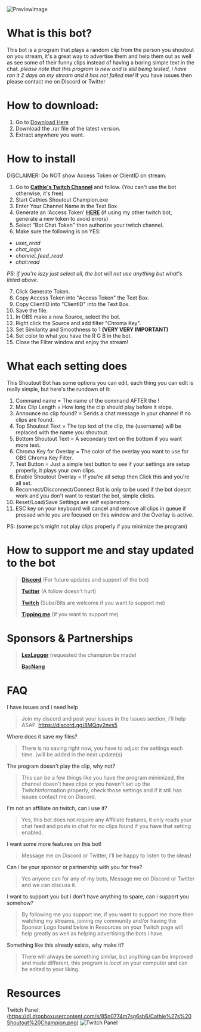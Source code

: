 ![PreviewImage](https://dl.dropboxusercontent.com/s/9kqb81j7i4iek29/Cathies_Shoutout_Champion_2021-05-21_15-48-08.png)

# What is this bot?
This bot is a program that plays a random clip from the person you shoutout on you stream, it's a great way to advertise them and help them out as well as see some of their funny clips instead of having a boring simple text in the chat.
*please note that this program is new and is still being tested, i have ran it 2 days on my stream and it has not failed me!*
If you have issues then please contact me on Discord or Twitter

# How to download:
1. Go to [Download Here](https://github.com/Cathienna/Cathie-s-Shoutout-Champion/releases)
2. Download the .rar file of the latest version.
3. Extract anywhere you want.

# How to install
DISCLAIMER: Do NOT show Access Token or ClientID on stream.
1. Go to **[Cathie's Twitch Channel](https://www.twitch.tv/cathienna)** and follow. (You can't use the bot otherwise, it's free)
2. Start Cathies Shoutout Champion.exe
3. Enter Your Channel Name in the Text Box
4. Generate an 'Access Token' **[HERE](https://twitchtokengenerator.com/)** (if using my other twitch bot, generate a new token to avoid errors)
5. Select "Bot Chat Token" then authorize your twitch channel.
6. Make sure the following is on YES:
* _user_read_
* _chat_login_
* _channel_feed_read_
* _chat:read_

_PS: if you're lazy just select all, the bot will not use anything but what's listed above._

7. Click Generate Token.
8. Copy Access Token into "Access Token" the Text Box.
9. Copy ClientID into "ClientID" into the Text Box.
10. Save the file.
11. In OBS make a new Source, select the bot.
12. Right click the Source and add filter "Chroma Key".
13. Set Similarity and Smoothness to 1 **(VERY VERY IMPORTANT)**
14. Set color to what you have the R G B in the bot.
15. Close the Filter window and enjoy the stream!

# What each setting does
This Shoutout Bot has some options you can edit, each thing you can edit is really simple, but here's the rundown of it:
1. Command name = The name of the command AFTER the !
2. Max Clip Length = How long the clip should play before it stops.
3. Announce no clip found? = Sends a chat message in your channel if no clips are found.
4. Top Shoutout Text = The top text of the clip, the {username} will be replaced with the name you shoutout.
5. Bottom Shoutout Text = A secondary text on the bottom if you want more text.
6. Chroma Key for Overlay = The color of the overlay you want to use for OBS Chroma Key Filter.
7. Test Button = Just a simple test button to see if your settings are setup properly, it plays your own clips.
8. Enable Shoutout Overlay = If you're all setup then Click this and you're all set.
9. Reconnect/Disconnect/Connect Bot is only to be used if the bot doesnt work and you don't want to restart the bot, simple clicks.
10. Reset/Load/Save Settings are self explanatory.
11. ESC key on your keyboard will cancel and remove all clips in queue if pressed while you are focused on this window and the Overlay is active.

PS: (some pc's might not play clips properly if you minimize the program)

# How to support me and stay updated to the bot
> **[Discord](https://discord.gg/u6SpUpfMzy)** (For future updates and support of the bot)
> 
> **[Twitter](https://twitter.com/cathienna)** (A follow doesn't hurt)
> 
> **[Twitch](https://www.twitch.tv/cathienna)** (Subs/Bits are welcome if you want to support me)
> 
> **[Tipping me](https://streamelements.com/cathienna/tip)** (If you want to support me)

# Sponsors & Partnerships
> **[LexLagger](https://www.twitch.tv/lexlagger)** (requested the champion be made)
> 
> **[BacNang](https://www.twitch.tv/bacnang)**

# FAQ
I have issues and i need help
> Join my discord and post your issues in the Issues section, i'll help ASAP. https://discord.gg/8MQqy2nvs5

Where does it save my files?
> There is no saving right now, you have to adjust the settings each time. (will be added in the next update(s)

The program doesn't play the clip, why not?
> This can be a few things like you have the program minimized, the channel doesn't have clips or you haven't set up the Twitchinformation properly, check those settings and if it still has issues contact me on Discord.

I'm not an affiliate on twitch, can i use it?
> Yes, this bot does not require any Affiliate features, it only reads your chat feed and posts in chat for no clips found if you have that setting enabled.

I want some more features on this bot!
> Message me on Discord or Twitter, i'll be happy to listen to the ideas!

Can i be your sponsor or partnership with you for free?
> Yes anyone can for any of my bots, Message me on Discord or Twitter and we can discuss it.

I want to support you but i don't have anything to spare, can i support you somehow?
> By following me you support me, if you want to support me more then watching my streams, joining my community and/or having the Sponsor Logo found below in Resources on your Twitch page will help greatly as well as helping advertising the bots i have.

Something like this already exists, why make it?
> There will always be something similar, but anything can be improved and made different, this program is *local* on your computer and can be edited to your liking.

# Resources
Twitch Panel: (https://dl.dropboxusercontent.com/s/85n0774m7sg6sh6/Cathie%27s%20Shoutout%20Champion.png)
![Twitch Panel](https://dl.dropboxusercontent.com/s/85n0774m7sg6sh6/Cathie%27s%20Shoutout%20Champion.png)

